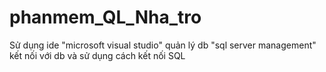 # phanmem_QL_Nha_tro

Sử dụng ide "microsoft visual studio" 
        quản lý db "sql server management"
        kết nối với db và sử dụng cách kết nối SQL
